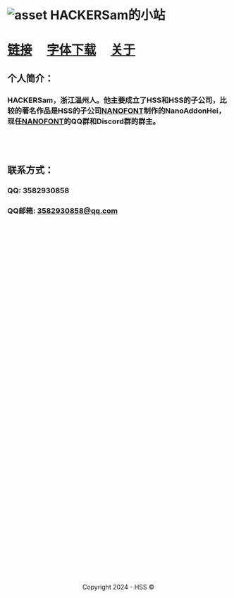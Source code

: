 <!--Markdown 编写-->
<title>HACKERSam的小站</title>
<link rel="shortcut icon" href="https://hss.fmdns.cn/assets/pic/favicon.ico">

# ![asset](https://hss.fmdns.cn/assets/pic/favicon.ico) HACKERSam的小站

# <!--[文章](https://hss.fmdns.cn/content/)&nbsp;&nbsp;&nbsp;&nbsp;&nbsp;-->[链接](https://hss.fmdns.cn/site/)&nbsp;&nbsp;&nbsp;&nbsp;&nbsp;[字体下载](https://hss.fmdns.cn/site/nanofont)&nbsp;&nbsp;&nbsp;&nbsp;&nbsp;[关于](https://hss.fmdns.cn/about/)

## 个人简介：

### HACKERSam，浙江温州人。他主要成立了HSS和HSS的子公司，比较的著名作品是HSS的子公司[NANOFONT](https://hss.fmdns.cn/site/nanofont)制作的NanoAddonHei，现任[NANOFONT](https://hss.fmdns.cn/site/nanofont)的QQ群和Discord群的群主。

## &nbsp;

## 联系方式：

### QQ: 3582930858

### QQ邮箱: 3582930858@qq.com


<!-- 一片空白 lmao -->

## &nbsp;

## &nbsp;

## &nbsp;

## &nbsp;

## &nbsp;

## &nbsp;

## &nbsp;

## &nbsp;

## &nbsp;

## &nbsp;

## &nbsp;

## &nbsp;

## &nbsp;

## &nbsp;

## &nbsp;

<!--

你怎么能看人家代码呢？qwq

-->

<div align="center">
    Copyright 2024 - HSS ©
</div>

<!--

写网页的，老子csnm的，你不搞HTML偏要用MARKDOWN，不是哥们你有多爱用MARKDOWN啊？rnm我说这句话得打字大半时间，你是真他妈nt

　  　      ▃▆█▇▄▖
　 　 　 ▟◤▖　　　◥█▎
   　 ◢◤　 ▐　　　 　▐▉
　 ▗◤　　　▂　▗▖　　▕█▎
　◤　▗▅▖◥▄　▀◣　　█▊
▐　▕▎◥▖◣◤　　　　◢██
█◣　◥▅█▀　　　　▐██◤
▐█▙▂　　     　◢██◤
◥██◣　　　　◢▄◤
 　　▀██▅▇▀

写网页的看到这张图就别看这b图了，赶快给我去重写代码！！（bushi

—— HACKERSam的自喻 2024/7/27
-->


<!-- You like 抄代码 don't you? O.o -->